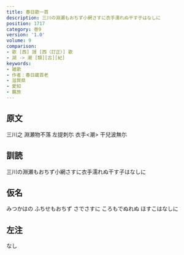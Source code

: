 ```yaml
---
title: 春日歌一首
description: 三川の淵瀬もおちず小網さすに衣手濡れぬ干す子はなしに
position: 1717
category: 巻9
version: '1.0'
volume: 9
comparison:
- 歌 [西] 謌 [西（訂正）] 歌
- 湖 -> 潮 [類][古][紀]
keywords:
- 雑歌
- 作者：春日蔵首老
- 滋賀県
- 愛知
- 羈旅
---
```


## 原文

三川之 淵瀬物不落 左提刺尓 衣手<潮> 干兒波無尓

## 訓読

三川の淵瀬もおちず小網さすに衣手濡れぬ干す子はなしに

## 仮名

みつかはの ふちせもおちず さでさすに ころもでぬれぬ ほすこはなしに

## 左注

なし

